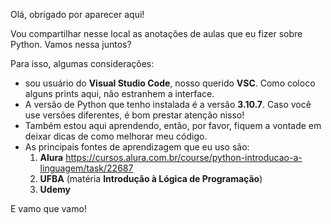 Olá, obrigado por aparecer aqui!

Vou compartilhar nesse local as anotações de aulas que eu fizer sobre Python. Vamos nessa juntos?

Para isso, algumas considerações:

- sou usuário do **Visual Studio Code**, nosso querido **VSC**. Como coloco alguns prints aqui, não estranhem a interface.
- A versão de Python que tenho instalada é a versão **3.10.7**. Caso você use versões diferentes, é bom prestar atenção nisso!
- Também estou aqui aprendendo, então, por favor, fiquem a vontade em deixar dicas de como melhorar meu código.
- As principais fontes de aprendizagem que eu uso são:
  1) **Alura** https://cursos.alura.com.br/course/python-introducao-a-linguagem/task/22687
  2) **UFBA** (matéria **__Introdução à Lógica de Programação__**) 
  3) **Udemy**

E vamo que vamo! 
